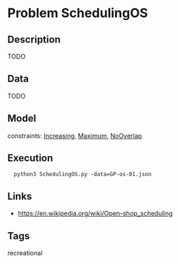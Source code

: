 # Problem SchedulingOS
## Description
TODO

## Data
TODO

## Model
  constraints: [Increasing](http://pycsp.org/documentation/constraints/Increasing), [Maximum](http://pycsp.org/documentation/constraints/Maximum), [NoOverlap](http://pycsp.org/documentation/constraints/NoOverlap)

## Execution
```
  python3 SchedulingOS.py -data=GP-os-01.json
```

## Links
  - https://en.wikipedia.org/wiki/Open-shop_scheduling

## Tags
recreational
